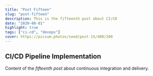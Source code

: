 ```yaml
---
title: "Post Fifteen"
slug: "post-fifteen"
description: This is the fifteenth post about CI/CD
date: "2020-08-01"
highlight: true
tags: ["ci-cd", "devops"]
cover: https://picsum.photos/seed/post-15/400/200
---
```


## CI/CD Pipeline Implementation

Content of the _fifteenth post_ about continuous integration and delivery.

<!-- Generated by Copilot -->
